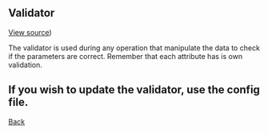 ## Validator

[View source](https://github.com/railken/lara-ore-config/blob/master/src/Config/ConfigValidator.php))

The validator is used during any operation that manipulate the data to check if the parameters are correct. Remember that each attribute has is own validation.

If you wish to update the validator, use the config file.
---
[Back](index.md)
